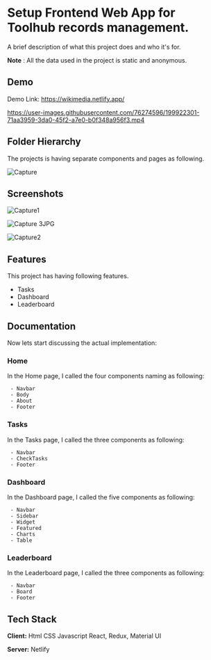 
# Setup Frontend Web App for Toolhub records management.

A brief description of what this project does and who it's for.

**Note** : All the data used in the project is static and anonymous. 

## Demo
Demo Link: https://wikimedia.netlify.app/

https://user-images.githubusercontent.com/76274596/199922301-71aa3959-3da0-45f2-a7e0-b0f348a956f3.mp4

## Folder Hierarchy

The projects is having separate components and pages as following.

![Capture](https://user-images.githubusercontent.com/76274596/199759223-5392a96f-6505-4ba8-832f-8ecd6eaf21a6.JPG)

## Screenshots
![Capture1](https://user-images.githubusercontent.com/76274596/199760812-84cfc9af-b2f6-4be6-a7f2-093844a84483.JPG)

![Capture 3JPG](https://user-images.githubusercontent.com/76274596/199760905-d5b268d8-0f73-4d01-a8fa-47ecc23da992.JPG)

![Capture2](https://user-images.githubusercontent.com/76274596/199760870-0cfdc81e-b72c-4d72-930d-9d7bb03e9400.JPG)

## Features
 This project has having following features.

- Tasks
- Dashboard
- Leaderboard

## Documentation

Now lets start discussing the actual implementation:
### Home 

In the Home page, I called the four components naming as following:
```
 - Navbar
 - Body
 - About
 - Footer
```
### Tasks
In the Tasks page, I called the three components as following:
```
 - Navbar
 - CheckTasks
 - Footer
```
### Dashboard
In the Dashboard page, I called the five components as following:

```
 - Navbar
 - Sidebar
 - Widget
 - Featured
 - Charts
 - Table
```
### Leaderboard

In the Leaderboard page, I called the three components as following:

```
 - Navbar
 - Board
 - Footer
```



## Tech Stack

**Client:** Html CSS Javascript React, Redux, Material UI

**Server:** Netlify


